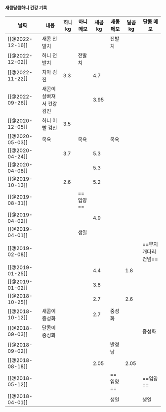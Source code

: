 #### 새콤달콤하니 건강 기록

|날짜|내용|하니 kg|하니 메모|새콤 kg|새콤 메모|달콤 kg|달콤 메모|
|---|---|---|---|---|---|---|---|
|[[@2022-12-16]]|새콤 전발치||||전발치|||
|[[@2022-12-02]]|하니 전발치||전발치|||||
|[[@2022-11-22]]|치아 검진|3.3||4.7||||
|[[@2022-09-26]]|새콤이 살빠져서 건강검진|||3.95||||
|[[@2020-12-05]]|하니 이빨 검진|3.5||||||
|[[@2020-05-03]]|목욕||목욕||목욕|||
|[[@2020-04-24]]||3.7||5.3||||
|[[@2020-04-08]]||||5.3||||
|[[@2019-10-13]]||2.6||5.2||||
|[[@2019-08-31]]|||==입양==|||||
|[[@2019-04-02]]||||4.9||||
|[[@2019-04-01]]|||생일|||||
|[[@2019-02-08]]|||||||==무지개다리 건넘==|
|[[@2019-01-25]]||||4.4||1.8||
|[[@2019-01-02]]||||3.8||||
|[[@2018-10-25]]||||2.7||2.6||
|[[@2018-10-12]]|새콤이 중성화|||2.7|중성화|||
|[[@2018-09-03]]|달콤이 중성화||||||중성화|
|[[@2018-09-02]]|||||발정남|||
|[[@2018-08-18]]||||2.05||2.05||
|[[@2018-05-12]]|||||==입양==||==입양==|
|[[@2018-04-01]]|||||생일||생일|